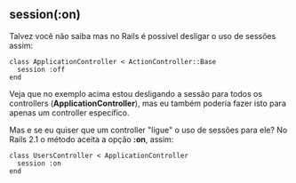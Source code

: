 ## session(:on)

Talvez você não saiba mas no Rails é possível desligar o uso de sessões assim:

	class ApplicationController < ActionController::Base
	  session :off
	end

Veja que no exemplo acima estou desligando a sessão para todos os controllers (**ApplicationController**), mas eu também poderia fazer isto para apenas um controller específico.

Mas e se eu quiser que um controller "ligue" o uso de sessões para ele? No Rails 2.1 o método aceita a opção **:on**, assim:

	class UsersController < ApplicationController
	  session :on
	end
